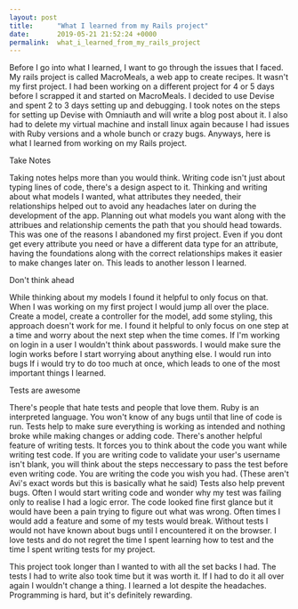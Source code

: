 ```yaml
---
layout: post
title:      "What I learned from my Rails project"
date:       2019-05-21 21:52:24 +0000
permalink:  what_i_learned_from_my_rails_project
---
```



Before I go into what I learned, I want to go through the issues that I faced. My rails project is called MacroMeals, a web app to create recipes. It wasn't my first project. I had been working on a different project for 4 or 5 days before I scrapped it and started on MacroMeals. I decided to use Devise and spent 2 to 3 days setting up and debugging. I took notes on the steps for setting up Devise with Omniauth and will write a blog post about it. I also had to delete my virtual machine and install linux again because I had issues with Ruby versions and a whole bunch or crazy bugs. Anyways, here is what I learned from working on my Rails project.

Take Notes 

Taking notes helps more than you would think. Writing code isn't just about typing lines of code, there's a design aspect to it. Thinking  and writing about what models I wanted, what attributes they needed, their relationships helped out to avoid any headaches later on during the development of the app. Planning out what models you want along with the attribues and relationship cements the path that you should head towards. This was one of the reasons I abandoned my first project.  Even if you dont get every attribute you need or have a different data type for an attribute, having the foundations along with the correct relationships makes it easier to make changes later on. This leads to another lesson I learned. 

Don't think ahead

While thinking about my models I found it helpful to only focus on that. When I was working on my first project I would jump all over the place. Create a model, create a controller for the model, add some styling, this approach doesn't work for me. I found it helpful to only focus on one step at a time and worry about the next step when the time comes. If I'm working on login in a user I wouldn't think about passwords. I would make sure the login works before I start worrying about anything else. I would run into bugs If i would try to do too much at once, which leads to one of the most important things I learned. 

Tests are awesome 

There's people that hate tests and people that love them. Ruby is an interpreted language. You won't know of any bugs until that line of code is run. Tests help to make sure everything is working as intended and nothing broke while making changes or adding code. There's another helpful feature of writing tests. It forces you to think about the code you want while writing test code.  If you are writing code to validate your user's username isn't blank, you will think about the steps neccessary to pass the test before even writing code. You are writing the code you wish you had. (These aren't Avi's exact words but this is basically what he said) Tests also help prevent bugs. Often I would start writing code and wonder why my test was failing only to realise I had a logic error. The code looked fine first glance but it would have been a pain trying to figure out what was wrong. Often times I would add a feature and some of my tests would break. Without tests I would not have known about bugs until I encountered it on the browser. I love tests and do not regret the time I spent learning how to test and the time I spent writing tests for my project. 

This project took longer than I wanted to with all the set backs I had. The tests I had to write also took time but it was worth it. If I had to do it all over again I wouldn't change a thing. I learned a lot  despite the headaches. Programming is hard, but it's definitely rewarding. 
